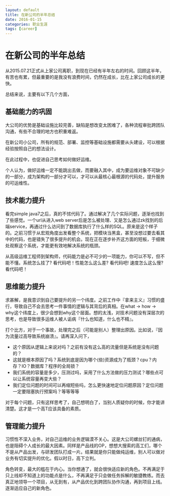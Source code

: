 ```yaml
---
layout: default
title: 在新公司的半年总结
date: 2016-01-15
categories: 职业生涯
tags: [career]
---
```


# 在新公司的半年总结
从2015.07.21正式从上家公司离职，到现在已经有半年左右的时间。回顾这半年，有苦也有累，但最重要的是我没有浪费时间，仍然在成长，比在上家公司成长的更快。

总结来说，主要有以下几个方面，

## 基础能力的巩固
大公司的优势是基础设施比较完善，缺陷是想改变太困难了，各种流程审批跨团队沟通，有些不合理的地方也积重难返。

在新公司小公司，所有的规范、部署、监控等基础设施都需要从头建设，可以根据经验按照自己的想法设计。

在此过程中，也促进自己思考如何做好运维。

个人认为，做好运维一定不能跳出去做，而要融入其中，成为要运维对象不可缺少的一部分，成为架构的一部分才可以，才可以从最核心最根源的代码处，提升服务的可运维性。

## 技术能力提升
看完simple java7之后，真的不怵代码了。通过解决了几个实际问题，逐渐也找到了些感觉。一个url从进入web server后是怎么被处理、又是怎么通过zk找到的后端service，再通过什么访问到了数据库执行了什么样的SQL。原来是这个样子的。之前习惯于从宏观角度出发看整个系统，把模块当黑盒，甚至没想过要去看其中的代码，也是错失了很多提升的机会。现在正在逐步补齐这方面的短板，于细微处观察这个系统，才能更有效地解决系统的瓶颈。

从高级运维工程师到架构师，代码能力是必不可少的一项能力，你可以不写，但不能不懂。系统怎么挂了? 看代码吧！性能怎么这么差? 看代码吧! 速度怎么这么慢? 看代码吧！

## 思维能力提升
求甚解，是我意识到自己要提升的另一个纬度。之前工作中『拿来主义』习惯的盛行，导致自己不会去思考一件事情的逻辑与其背后的真相。在what -> how -> why这个纬度上，很少会想到why这个层面。想的太浅，对技术问题没有深层次的思考，也是导致很多运维人被人诟病『什么也知道，什么也不精』。

打个比方，对于一个事故，处理完之后（可能是别人）整理出原因。比如说，『因为流量过高导致系统崩溃』。请再深入问下，

- 这个原因从逻辑上来说对吗？之前有没有这么高的流量但是系统是没有问题的？
- 这就是根本原因了吗？系统到底是因为哪个(些)资源成为了瓶颈？cpu？内存？IO？数据库？程序的全局锁？
- 我们系统的容量是多少，压测过吗，采用了什么方法做的压力测试？哪些点可以让系统容量再变大些？
- 我们定位问题的时间可以再缩短些吗，怎么更快速地定位问题原因？定位问题一定要阻塞执行预案吗？等等等等

对于每个问题，只有这样思考了，自己想明白了，当别人质疑你的时候，你才能讲清楚。这才是一个高T应该具备的素质。


## 管理能力提升
习惯性不深入业务，对自己运维的业务逻辑漠不关心。这是大公司螺丝钉的通病，也是阻碍个人成长的最大因素。同样是产品线的OP，想想大搜索的高工们，哪个不是从产品出发，与研发团队打成一片。结果就是你只能做纯运维，别人可以做对业务有切实提升的优化。假以时日，高下立判。

角色转变，最大的槛在于内心。当你想通了，就会很快适应新的角色。不再满足于只上线却不知道上的功能点是什么，不再满足于只会做任务拆解的敏捷教练。而去真正地领导一个项目，从无到有，从产品优化到跨团队协作沟通，再到项目上线。逐渐适应自己的新角色。
